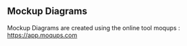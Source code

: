 ## Mockup Diagrams

Mockup Diagrams are created using the online tool moqups : https://app.moqups.com
